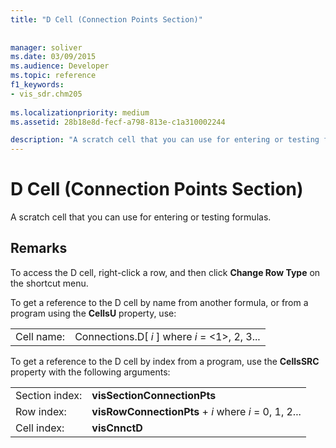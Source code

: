 ```yaml
---
title: "D Cell (Connection Points Section)"
 
 
manager: soliver
ms.date: 03/09/2015
ms.audience: Developer
ms.topic: reference
f1_keywords:
- vis_sdr.chm205
 
ms.localizationpriority: medium
ms.assetid: 28b18e8d-fecf-a798-813e-c1a310002244

description: "A scratch cell that you can use for entering or testing formulas."
---
```


# D Cell (Connection Points Section)

A scratch cell that you can use for entering or testing formulas.
  
## Remarks

To access the D cell, right-click a row, and then click **Change Row Type** on the shortcut menu. 
  
To get a reference to the D cell by name from another formula, or from a program using the **CellsU** property, use: 
  
|||
|:-----|:-----|
| Cell name:  <br/> | Connections.D[  *i*  ]            where  *i*  = <1>, 2, 3...  <br/> |
   
To get a reference to the D cell by index from a program, use the **CellsSRC** property with the following arguments: 
  
|||
|:-----|:-----|
| Section index:  <br/> |**visSectionConnectionPts** <br/> |
| Row index:  <br/> |**visRowConnectionPts** +  *i*            where  *i*  = 0, 1, 2...  <br/> |
| Cell index:  <br/> |**visCnnctD** <br/> |
   

